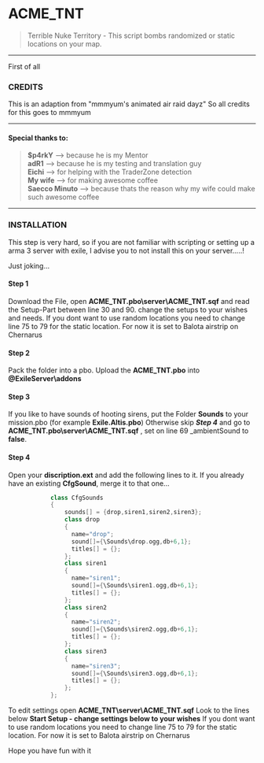 # ACME_TNT
>Terrible Nuke Territory - This script bombs randomized or static locations on your map. 
***
First of all
### CREDITS

                                                                                                               
 This is an adaption from "mmmyum's animated air raid dayz"
 So all credits for this goes to mmmyum                                                                        
***                                                                                                             
 #### Special thanks to:                                                                                            
 >   **$p4rkY** --> because he is my Mentor                                                     
 >   **adR1** --> because he is my testing and translation guy                                   
 >   **Eichi** --> for helping with the TraderZone detection                                
 >   **My wife** --> for making awesome coffee                                                
 >   **Saecco Minuto** --> because thats the reason why my wife could make such awesome coffee                                                                                                                      
***
### INSTALLATION

This step is very hard, so if you are not familiar with scripting or setting up a arma 3 server with exile, I advise you to not install this on your server.....!

Just joking...

#### Step 1
Download the File, open **__ACME_TNT.pbo\server\ACME_TNT.sqf__** and read the Setup-Part between line 30 and 90. change the setups to your wishes and needs. If you dont want to use random locations you need to change line 75 to 79 for the static location. For now it is set to Balota airstrip on Chernarus

#### Step 2
Pack the folder into a pbo. Upload the **__ACME_TNT.pbo__** into **__@ExileServer\addons__**

#### Step 3
If you like to have sounds of hooting sirens, put the Folder **__Sounds__** to your mission.pbo (for example **__Exile.Altis.pbo__**) Otherwise skip ***Step 4*** and go to **__ACME_TNT.pbo\server\ACME_TNT.sqf__** , set on line 69 _ambientSound to **__false__**.

#### Step 4
Open your **__discription.ext__** and add the following lines to it. If you already have an existing **__CfgSound__**, merge it to that one...
```c++
            class CfgSounds
            {
                sounds[] = {drop,siren1,siren2,siren3};
                class drop
                {
                  name="drop";
                  sound[]={\Sounds\drop.ogg,db+6,1};
                  titles[] = {};
                };
                class siren1
                {
                  name="siren1";
                  sound[]={\Sounds\siren1.ogg,db+6,1};
                  titles[] = {};
                };
                class siren2
                {
                  name="siren2";
                  sound[]={\Sounds\siren2.ogg,db+6,1};
                  titles[] = {};
                };
                class siren3
                {
                  name="siren3";
                  sound[]={\Sounds\siren3.ogg,db+6,1};
                  titles[] = {};
                };
            };
```

To edit settings open **__ACME_TNT\server\ACME_TNT.sqf__**
Look to the lines below **__Start Setup - change settings below to your wishes__**
If you dont want to use random locations you need to change line 75 to 79 for the static location. For now it is set to Balota airstrip on Chernarus

Hope you have fun with it
